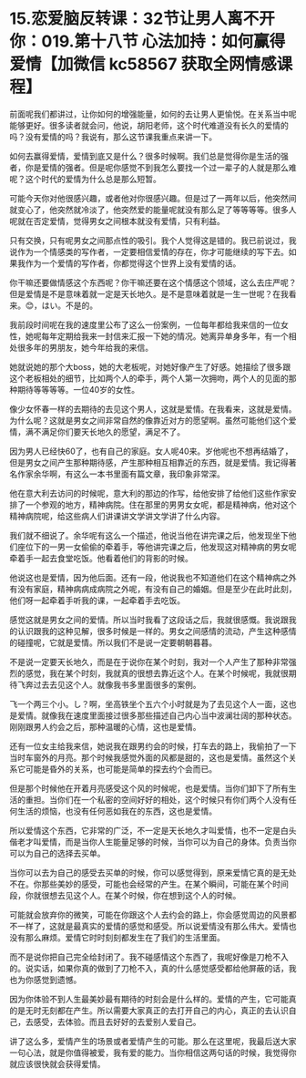 # 15.恋爱脑反转课：32节让男人离不开你：019.第十八节 心法加持：如何赢得爱情【加微信 kc58567 获取全网情感课程】

前面呢我们都讲过，让你如何的增强能量，如何的去让男人更愉悦。在关系当中呢能够更好。很多读者就会问，他说，胡阳老师，这个时代难道没有长久的爱情的吗？没有爱情的吗？我说有，那么这节课我重点来讲一下。

如何去赢得爱情，爱情到底又是什么？很多时候啊。我们总是觉得你是生活的强者，你是爱情的强者。但是呢你感觉不到我怎么要找一个过一辈子的人就是那么难呢？这个时代的爱情为什么总是那么短暂。

可能今天你对他很感兴趣，或者他对你很感兴趣。但是过了一两年以后，他突然间就变心了，他突然就冷淡了，他突然爱的能量呢就没有那么足了等等等等。很多人呢就在否定爱情，觉得男女之间根本就没有爱情，只有利益。

只有交换，只有呢男女之间那点性的吸引。我个人觉得这是错的。我已前说过，我说作为一个情感类的写作者，一定要相信爱情的存在，你才可能继续的写下去。如果我作为一个爱情的写作者，你都觉得这个世界上没有爱情的话。

你干嘛还要做情感这个东西呢？你干嘛还要在这个情感这个领域，这么去庄严呢？但是爱情是不是意味着就一定是天长地久。是不是意味着就是一生一世呢？在我看来。😊，はい。不是的。

我前段时间呢在我的速度里公布了这么一份案例，一位每年都给我来信的一位女性，她呢每年定期给我来一封信来汇报一下她的情况。她离异单身多年，有一个相处很多年的男朋友，她今年给我的来信。

她就说她的那个大boss，她的大老板呢，对她好像产生了好感。她描绘了很多跟这个老板相处的细节，比如两个人的牵手，两个人第一次拥吻，两个人的见面的那种期待等等等等。一位40岁的女性。

像少女怀春一样的去期待的去见这个男人，这就是爱情。在我看来，这就是爱情。为什么呢？这就是男女之间非常自然的像靠近对方的愿望啊。虽然可能他们这个爱情，满不满足你们要天长地久的愿望，满足不了。

因为男人已经快60了，也有自己的家庭。女人呢40来。岁他呢也不想再结婚了，但是男女之间产生那种期待感，产生那种相互相靠近的东西，就是爱情。我记得著名作家余华啊，有这么一本书里面有篇文章，我印象非常深。

他在意大利去访问的时候呢，意大利的那边的作写，给他安排了给他们这些作家安排了一个参观的地方，精神病院。住在那里的男男女女呢，都是精神病，他对这个精神病院呢，给这些病人们讲课讲文学讲文学讲了什么内容。

我们就不细说了。余华呢有这么一个描述，他说当他在讲完课之后，他发现坐下他们座位下的一男一女偷偷的牵着手，等他讲完课之后，他发现这对精神病的男女呢牵着手一起去食堂吃饭。他看着他们的背影的时候。

他说这也是爱情，因为他后面。还有一段，他说我也不知道他们在这个精神病之外有没有家庭，精神病病成病院之外呢，有没有自己的婚姻。但是至少在此时此刻，他们呀一起牵着手听我的课，一起牵着手去吃饭。

感觉这就是男女之间的爱情。所以当时我看了这段话之后，我就很感慨。我说跟我的认识跟我的这种见解，很多时候是一样的。男女之间感情的流动，产生这种感情的碰撞呢，它就是爱情。所以我们不是说一定要朝朝暮暮。

不是说一定要天长地久，而是在于说你在某个时刻，我对一个人产生了那种非常强烈的感觉，我在某个时刻，我就真的很想去靠近这个人。在某个时候呢，我就很期待飞奔过去去见这个人。就像我书多里面很多的案例。

飞一个两三个小。し？啊，坐高铁坐个五六个小时就是为了去见这个人一面，这也是爱情。就像我在速度里面接过很多那些描述自己内心当中波澜壮阔的那种状态。刚刚跟男人约会之后，那种温暖的心情，这也是爱情。

还有一位女主给我来信，她说我在跟男约会的时候，打车去的路上，我偷拍了一下当时车窗外的月亮。那个时候我感觉外面的风都是甜的，这也是爱情。虽然这个关系它可能是昏外的关系，也可能是简单的探去约个会而已。

但是那个时候他在开着月亮感受这个风的时候呢，也是爱情。当你们卸下了所有生活的重担。当你们在一个私密的空间好好的相处，这个时候只有你们两个人没有任何生活的烦恼，也没有任何恶如我在的东西，这也是爱情。

所以爱情这个东西，它非常的广泛，不一定是天长地久才叫爱情，也不一定是白头偕老才叫爱情，而是当你人生能量足够的时候，当你可以为自己的身体。负责当你可以为自己的选择去买单。

当你可以去为自己的感受去买单的时候，你可以感觉得到，原来爱情它真的是无处不在。你那些美妙的感受，可能也会经常的产生。在某个瞬间，可能在某个时间段，你就很想去见这个人。在某个时候，你在想到这个人的时候。

可能就会放弃你的微笑，可能在你跟这个人去约会的路上，你会感觉周边的风景都不一样了，这就是最真实的爱情的感觉和感受。所以说爱情没有那么伟大。爱情也没有那么麻烦。爱情它时时刻刻都发生在了我们的生活里面。

而不是说你把自己完全给封闭了。我不碰感情这个东西了，我呢好像是刀枪不入的。说实话，如果你真的做到了刀枪不入，真的什么感觉感受都给他屏蔽的话，我也为你感觉到遗憾。

因为你体验不到人生最美妙最有期待的时刻会是什么样的。爱情的产生，它可能真的是无时无刻都在产生。所以需要大家真正的去打开自己的内心，真正的去认识自己，去感受，去体验。而且去好好的去爱别人爱自己。

讲了这么多，爱情产生的场景或者爱情产生的可能。那么在这里呢，我最后送大家一句心法，就是你值得被爱，我有爱的能力。当你相信这两句话的时候，我觉得你就应该很快就会获得爱情。

